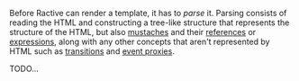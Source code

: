 Before Ractive can render a template, it has to *parse* it. Parsing consists of reading the HTML and constructing a tree-like structure that represents the structure of the HTML, but also [mustaches]() and their [references]() or [expressions](../templates/expressions.md), along with any other concepts that aren't represented by HTML such as [transitions]() and [event proxies]().


TODO...
